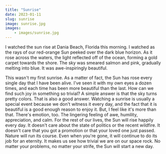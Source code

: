```yaml
---
title: "Sunrise"
date: 2023-01-11
slug: sunrise
image: sunrise.jpg
images: 
    - images/sunrise.jpg
---
```


I watched the sun rise at Dania Beach, Florida this morning. I watched as the rays of our red-orange Sun peeked over the dark blue horizon. As it rose across the waters, the light reflected off of the ocean, forming a gold carpet towards the shore. The sky was smeared salmon and pink, gradually melting into blue. It was awe-inspiringly beautiful. 

This wasn't my first sunrise. As a matter of fact, the Sun has rose every single day that I have been alive. I've seen it with my own eyes a dozen times, and each time has been more beautiful than the last. How can we find such joy in something so trivial? A simple answer is that the sky turns pretty colors. That is also a good answer. Watching a sunrise is usually a special event because we don't witness it every day, and the fact that it is beautiful is a good enough reason to enjoy it. But, I feel like it's more than that. There's emotion, too. The lingering feeling of awe, humility, appreciation, and calm. For the rest of our lives, the Sun will rise happily every day. It doesn't care about the state of politics or the recent wildfire. It doesn't care that you got a promotion or that your loved one just passed. Nature will run its course. Even when you're gone, it will continue to do its job for an eternity. It makes us see how trivial we are on our space rock. No matter your problems, no matter your strife, the Sun will start a new day. 







